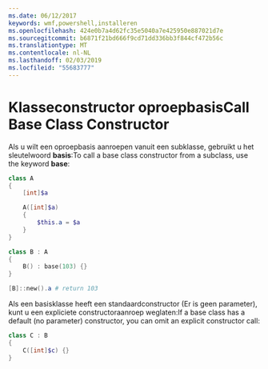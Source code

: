 ```yaml
---
ms.date: 06/12/2017
keywords: wmf,powershell,installeren
ms.openlocfilehash: 424e0b7a4d62fc35e5040a7e425950e887021d7e
ms.sourcegitcommit: b6871f21bd666f9cd71dd336bb3f844cf472b56c
ms.translationtype: MT
ms.contentlocale: nl-NL
ms.lasthandoff: 02/03/2019
ms.locfileid: "55683777"
---
```

# <a name="call-base-class-constructor"></a><span data-ttu-id="b58fd-102">Klasseconstructor oproepbasis</span><span class="sxs-lookup"><span data-stu-id="b58fd-102">Call Base Class Constructor</span></span>

<span data-ttu-id="b58fd-103">Als u wilt een oproepbasis aanroepen vanuit een subklasse, gebruikt u het sleutelwoord **basis**:</span><span class="sxs-lookup"><span data-stu-id="b58fd-103">To call a base class constructor from a subclass, use the keyword **base**:</span></span>

```powershell
class A
{
    [int]$a

    A([int]$a)
    {
        $this.a = $a
    }
}

class B : A
{
    B() : base(103) {}
}

[B]::new().a # return 103
```

<span data-ttu-id="b58fd-104">Als een basisklasse heeft een standaardconstructor (Er is geen parameter), kunt u een expliciete constructoraanroep weglaten:</span><span class="sxs-lookup"><span data-stu-id="b58fd-104">If a base class has a default (no parameter) constructor, you can omit an explicit constructor call:</span></span>

```powershell
class C : B
{
    C([int]$c) {}
}
```
